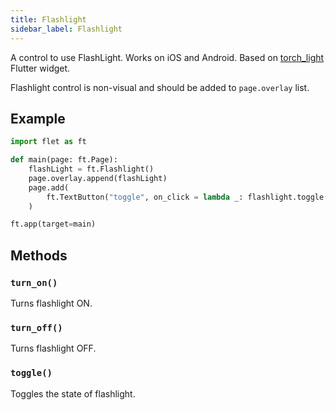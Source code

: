 ```yaml
---
title: Flashlight
sidebar_label: Flashlight
---
```


A control to use FlashLight. Works on iOS and Android. Based on [torch_light](https://pub.dev/packages/torch_light) Flutter widget.

Flashlight control is non-visual and should be added to `page.overlay` list.

## Example

```python
import flet as ft

def main(page: ft.Page):
    flashLight = ft.Flashlight()
    page.overlay.append(flashLight)
    page.add(
        ft.TextButton("toggle", on_click = lambda _: flashlight.toggle())
    )

ft.app(target=main)
```

## Methods

### `turn_on()`

Turns flashlight ON.

### `turn_off()`

Turns flashlight OFF.

### `toggle()`

Toggles the state of flashlight.
